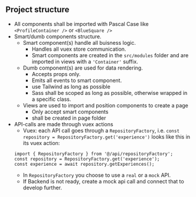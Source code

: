 
## Project structure
* All components shall be imported with Pascal Case like `<ProfileContainer />` or `<BlueSquare />`
* Smart/dumb components structure.
   * Smart component(s) handle all buisness logic.
      * Handles all vuex store communication.
      * Smart components are created in the `src/modules` folder and are imported in views with a `'Container'` suffix.
   * Dumb component(s) are used for data rendering.
      * Accepts props only.
      * Emits all events to smart component.
      * use Tailwind as long as possible
      * Sass shall be scoped as long as possible, otherwise wrapped in a specific class.
   * Views  are used to import and position components to create a page
      * Only accept smart components
      * shall be created in page folder
* API-calls are made through vuex actions
   * Vuex: each API call goes through a `RepositoryFactory`, i.e. `const repository = RepositoryFactory.get('experience')` looks like this in its vuex action:
   ```
   import { RepositoryFactory } from '@/api/repositoryFactory';
   const repository = RepositoryFactory.get('experience');
   const experience = await repository.getExperiences();
   ```
   * In `RepositoryFactory` you choose to use a `real` or a `mock` API.
   * If Backend is not ready, create a mock api call and connect that to develop further.